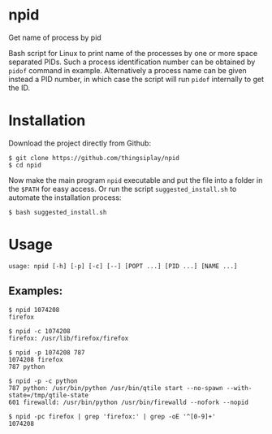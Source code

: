 # npid
Get name of process by pid

Bash script for Linux to print name of the processes by one or more space
separated PIDs. Such a process identification number can be obtained by `pidof`
command in example. Alternatively a process name can be given instead a PID
number, in which case the script will run `pidof` internally to get the ID.

# Installation

Download the project directly from Github:

```
$ git clone https://github.com/thingsiplay/npid
$ cd npid
```
    
Now make the main program `npid` executable and put the file into a folder in the
`$PATH` for easy access. Or run the script `suggested_install.sh` to automate
the installation process:

```
$ bash suggested_install.sh
```

# Usage
  
```
usage: npid [-h] [-p] [-c] [--] [POPT ...] [PID ...] [NAME ...]
```

## Examples:

```
$ npid 1074208
firefox

$ npid -c 1074208
firefox: /usr/lib/firefox/firefox

$ npid -p 1074208 787
1074208 firefox
787 python

$ npid -p -c python
787 python: /usr/bin/python /usr/bin/qtile start --no-spawn --with-state=/tmp/qtile-state 
601 firewalld: /usr/bin/python /usr/bin/firewalld --nofork --nopid 

$ npid -pc firefox | grep 'firefox:' | grep -oE '^[0-9]+'
1074208
```
